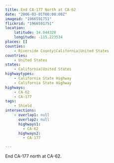 ```yaml
---
title: End CA-177 North at CA-62
date: "2006-03-01T00:00:00Z"
imageid: "1966591751"
flickrid: "1966591751"
location:
    latitude: 34.044328
    longitude: -115.223534
places: []
counties:
    - Riverside County|California|United States
countries:
    - United States
states:
    - California|United States
highwaytypes:
    - California State Highway
    - California State Highway
highways:
    - CA-62
    - CA-177
tags:
    - Shield
intersections:
    - overlap1: null
      overlap2: null
      highways1:
        - CA-62
      highways2:
        - CA-177

---
```

End CA-177 north at CA-62.
